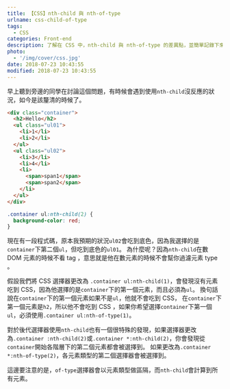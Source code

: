 ```yaml
---
title: 【CSS】nth-child 與 nth-of-type
urlname: css-child-of-type
tags:
  - CSS
categories: Front-end
description: 了解在 CSS 中，nth-child 與 nth-of-type 的差異點，並簡單記錄下來。
photo:
  - '/img/cover/css.jpg'
date: 2018-07-23 10:43:55
modified: 2018-07-23 10:43:55
---
```


早上聽到旁邊的同學在討論這個問題，有時候會遇到使用`nth-child`沒反應的狀況，如今是該釐清的時候了。

<!--more-->

```html
<div class="container">
  <h2>Hello</h2>
  <ul class="ul01">
    <li>1</li>
    <li>2</li>
  </ul>
  <ul class="ul02">
    <li>3</li>
    <li>4</li>
    <li>
      <span>span1</span>
      <span>span2</span>
    </li>
  </ul>
</div>
```

```css
.container ul:nth-child(2) {
  background-color: red;
}
```

現在有一段程式碼，原本我預期的狀況`ul02`會吃到底色，因為我選擇的是`container`下第二個`ul`，但吃到底色的`ul01`。
為什麼呢？因為`nth-child`在數 DOM 元素的時候不看 tag ，意思就是他在數元素的時候不會幫你過濾元素 type 。

假設我們將 CSS 選擇器更改為 `.container ul:nth-child(1)`，會發現沒有元素吃到 CSS，因為他選擇的是`container`下的第一個元素，而且必須為`ul`。
換句話說在`container`下的第一個元素如果不是`ul`，他就不會吃到 CSS， 在`container`下第一個元素是`h2`，所以他不會吃到 CSS ，如果你希望選擇`container`下第一個`ul`，必須使用`.container ul:nth-of-type(1)`。

對於後代選擇器使用`nth-child`也有一個很特殊的發現，如果選擇器更改為`.container :nth-child(2)`或`.container *:nth-child(2)`，你會發現從`container`開始各階層下的第二個元素都會被選擇到。
如果更改為`.container *:nth-of-type(2)`，各元素類型的第二個選擇器會被選擇到。

這邊要注意的是，`of-type`選擇器會以元素類型做區隔，而`nth-child`會計算到所有元素。
